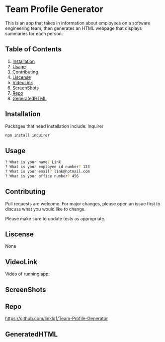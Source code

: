 # Team Profile Generator

This is an app that takes in information about employees on a software engineering team, then generates an HTML webpage that displays summaries for each person.

## Table of Contents 

 1. [Installation](#Installation)
 2. [Usage](#Usage)
 3. [Contributing](#Contributing)
 4. [Liscense](#Liscense)
 5. [VideoLink](#VideoLink)
 6. [ScreenShots](#ScreenShots)
 7. [Repo](#Repo)
 8. [GeneratedHTML](#GeneratedHTML)


## Installation

Packages that need installation include: Inquirer


```bash
npm install inquirer
```

## Usage

```bash
? What is your name? Link
? What is your employee id number? 123
? What is your email? link@hotmail.com
? What is your office number? 456
```

## Contributing
Pull requests are welcome. For major changes, please open an issue first to discuss what you would like to change.

Please make sure to update tests as appropriate.

## Liscense
None

## VideoLink 
Video of running app:

## ScreenShots


## Repo

https://github.com/linklg1/Team-Profile-Generator

## GeneratedHTML


